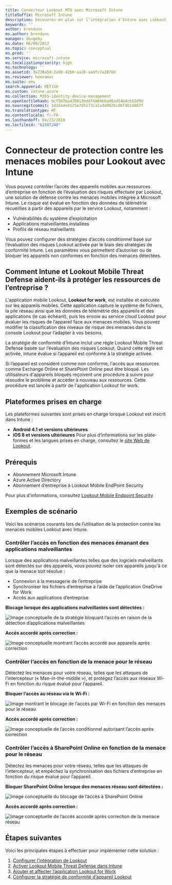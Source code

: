 ```yaml
---
title: Connecteur Lookout MTD avec Microsoft Intune
titleSuffix: Microsoft Intune
description: Découvrez-en plus sur l’intégration d’Intune avec Lookout Mobile Threat Defense (MTD) pour contrôler l’accès des appareils mobiles aux ressources de votre entreprise.
keywords: ''
author: brenduns
ms.author: brenduns
manager: dougeby
ms.date: 06/09/2017
ms.topic: conceptual
ms.prod: ''
ms.service: microsoft-intune
ms.localizationpriority: high
ms.technology: ''
ms.assetid: 3a730a5d-2a90-42b0-aa28-aadfc7a18788
ms.reviewer: heenamac
ms.suite: ems
search.appverid: MET150
ms.custom: intune-azure
ms.collection: M365-identity-device-management
ms.openlocfilehash: 9cf507ba470013bddf4809b6ad6ad54b4cb52d9d
ms.sourcegitcommit: 143dade9125e7b5173ca2a3a902bcd6f4b14067f
ms.translationtype: HT
ms.contentlocale: fr-FR
ms.lasthandoff: 04/23/2019
ms.locfileid: "61507240"
---
```

# <a name="lookout-mobile-threat-defense-connector-with-intune"></a>Connecteur de protection contre les menaces mobiles pour Lookout avec Intune

Vous pouvez contrôler l’accès des appareils mobiles aux ressources d’entreprise en fonction de l’évaluation des risques effectuée par Lookout, une solution de défense contre les menaces mobiles intégrée à Microsoft Intune. Le risque est évalué en fonction des données de télémétrie recueillies à partir des appareils par le service Lookout, notamment :
- Vulnérabilités du système d’exploitation
- Applications malveillantes installées
- Profils de réseau malveillants

Vous pouvez configurer des stratégies d’accès conditionnel basé sur l’évaluation des risques Lookout activée par le biais des stratégies de conformité Intune. Les paramètres vous permettent d’autoriser ou de bloquer les appareils non conformes en fonction des menaces détectées.

## <a name="how-do-intune-and-lookout-mobile-threat-defense-help-protect-company-resources"></a>Comment Intune et Lookout Mobile Threat Defense aident-ils à protéger les ressources de l’entreprise ?
L'application mobile Lookout, **Lookout for work**, est installée et exécutée sur les appareils mobiles. Cette application capture le système de fichiers, la pile réseau ainsi que les données de télémétrie des appareils et des applications (le cas échéant), puis les envoie au service cloud Lookout pour évaluer les risques de l’appareil face aux menaces mobiles. Vous pouvez modifier la classification des niveaux de risque des menaces dans la console Lookout pour l’adapter à vos besoins.  

La stratégie de conformité d’Intune inclut une règle Lookout Mobile Threat Defense basée sur l’évaluation des risques Lookout. Quand cette règle est activée, Intune évalue si l’appareil est conforme à la stratégie activée.

Si l’appareil est considéré comme non conforme, l'accès aux ressources comme Exchange Online et SharePoint Online peut être bloqué. Les utilisateurs d'appareils bloqués reçoivent une procédure à suivre pour résoudre le problème et accéder à nouveau aux ressources. Cette procédure est lancée à partir de l'application Lookout for work.

## <a name="supported-platforms"></a>Plateformes prises en charge
Les plateformes suivantes sont prises en charge lorsque Lookout est inscrit dans Intune :
* **Android 4.1 et versions ultérieures**
* **iOS 8 et versions ultérieures** Pour plus d’informations sur les plate-formes et les langues prises en charge, consultez le [site Web de Lookout](https://personal.support.lookout.com/hc/articles/114094140253).

## <a name="prerequisites"></a>Prérequis
* Abonnement Microsoft Intune
* Azure Active Directory
* Abonnement d’entreprise à Lookout Mobile EndPoint Security  

Pour plus d’informations, consultez [Lookout Mobile Endpoint Security](https://www.lookout.com/products/mobile-endpoint-security)

## <a name="sample-scenarios"></a>Exemples de scénario

Voici les scénarios courants lors de l’utilisation de la protection contre les menaces mobiles Lookout avec Intune.

### <a name="control-access-based-on-threats-from-malicious-apps"></a>Contrôler l’accès en fonction des menaces émanant des applications malveillantes
Lorsque des applications malveillantes telles que des logiciels malveillants sont détectés sur des appareils, vous pouvez isoler ces appareils jusqu'à ce que la menace soit résolue :
* Connexion à la messagerie de l’entreprise
* Synchroniser les fichiers d’entreprise à l’aide de l’application OneDrive for Work
* Accès aux applications d’entreprise

**Blocage lorsque des applications malveillantes sont détectées :**

![Image conceptuelle de la stratégie bloquant l’accès en raison de la détection d’applications malveillantes](./media/malicious-apps-blocked.png)

**Accès accordé après correction :**

![Image conceptuelle montrant l’accès accordé aux appareils après correction](./media/malicious-apps-unblocked.png)

### <a name="control-access-based-on-threat-to-network"></a>Contrôler l’accès en fonction de la menace pour le réseau
Détectez les menaces pour votre réseau, telles que les attaques de l’intercepteur (« Man-in-the-middle »), et protégez l’accès aux réseaux Wi-Fi en fonction du risque évalué pour l’appareil.

**Bloquer l’accès au réseau via le Wi-Fi :**

![Image montrant le blocage de l’accès par Wi-Fi en fonction des menaces pour le réseau](./media/network-wifi-blocked.png)

**Accès accordé après correction :**

![Image conceptuelle de l’accès conditionnel autorisant l’accès après correction](./media/network-wifi-unblocked.png)
### <a name="control-access-to-sharepoint-online-based-on-threat-to-network"></a>Contrôler l’accès à SharePoint Online en fonction de la menace pour le réseau

Détectez les menaces pour votre réseau, telles que les attaques de l’intercepteur, et empêchez la synchronisation des fichiers d’entreprise en fonction du risque évalué pour l’appareil.

**Bloquer SharePoint Online lorsque des menaces réseau sont détectées :**

![Image conceptuelle du blocage de l’accès à SharePoint Online](./media/network-spo-blocked.png)


**Accès accordé après correction :**

![Image conceptuelle de l’accès accordé après correction de la menace réseau](./media/network-spo-unblocked.png)

## <a name="next-steps"></a>Étapes suivantes
Voici les principales étapes à effectuer pour implémenter cette solution :
1.  [Configurer l’intégration de Lookout](lookout-mtd-connector-integration.md)
2.  [Activer Lookout Mobile Threat Defense dans Intune](mtd-connector-enable.md)
3.  [Ajouter et affecter l’application Lookout for Work](mtd-apps-ios-app-configuration-policy-add-assign.md)
4.  [Configurer la stratégie de conformité d’appareil Lookout](mtd-device-compliance-policy-create.md)
